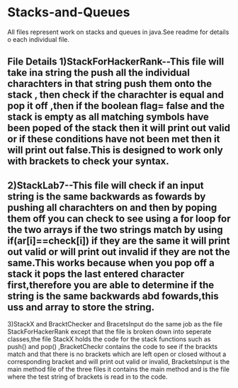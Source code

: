 # Stacks-and-Queues
All files represent work on stacks and queues in java.See readme for details o each individual file.

File Details
1)StackForHackerRank--This file will take ina string the push all the individual charachters in that string push them onto the stack , then check if the charachter is equal and pop it off
,then if the boolean flag= false and the stack is empty as all matching symbols have been poped of the stack then it will print out valid or if these conditions have not been met then it 
will print out false.This is designed to work only with brackets to check your syntax.
----------------------
2)StackLab7--This file will check if an input string is the same backwards as fowards by pushing all charachters on and then by poping them off you can check to see using a for loop for the two arrays
if the two strings match by using if(ar[i]==check[i]) if they are the same it will print out valid or will print out invalid if they are not the same.This works because when you pop off a stack 
it pops the last entered character first,therefore you are able to determine if the string is the same backwards abd fowards,this uss and array to store the string.
----------------------
3)StackX and BracktChecker and BracetsInput do the same job as the file StackForHackerRank except that the file is broken down into seperate classes,the file StackX holds the code for the stack functions such as push() and pop()
,BracketCheckr contains the code to see if the brackts match and that there is no brackets which are left open or closed without a corresponding bracket and will print out valid or invalid,
BracketsInput is the main method file of the three files it contains the main method and is the file where the test string of brackets is read in to the code.

